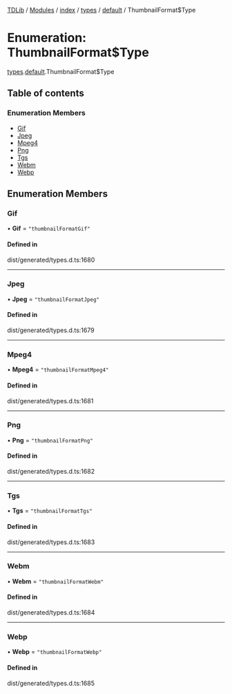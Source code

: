 [TDLib](../README.md) / [Modules](../modules.md) / [index](../modules/index.md) / [types](../modules/index.types.md) / [default](../modules/index.types.default.md) / ThumbnailFormat$Type

# Enumeration: ThumbnailFormat$Type

[types](../modules/index.types.md).[default](../modules/index.types.default.md).ThumbnailFormat$Type

## Table of contents

### Enumeration Members

- [Gif](index.types.default.ThumbnailFormat_Type.md#gif)
- [Jpeg](index.types.default.ThumbnailFormat_Type.md#jpeg)
- [Mpeg4](index.types.default.ThumbnailFormat_Type.md#mpeg4)
- [Png](index.types.default.ThumbnailFormat_Type.md#png)
- [Tgs](index.types.default.ThumbnailFormat_Type.md#tgs)
- [Webm](index.types.default.ThumbnailFormat_Type.md#webm)
- [Webp](index.types.default.ThumbnailFormat_Type.md#webp)

## Enumeration Members

### Gif

• **Gif** = ``"thumbnailFormatGif"``

#### Defined in

dist/generated/types.d.ts:1680

___

### Jpeg

• **Jpeg** = ``"thumbnailFormatJpeg"``

#### Defined in

dist/generated/types.d.ts:1679

___

### Mpeg4

• **Mpeg4** = ``"thumbnailFormatMpeg4"``

#### Defined in

dist/generated/types.d.ts:1681

___

### Png

• **Png** = ``"thumbnailFormatPng"``

#### Defined in

dist/generated/types.d.ts:1682

___

### Tgs

• **Tgs** = ``"thumbnailFormatTgs"``

#### Defined in

dist/generated/types.d.ts:1683

___

### Webm

• **Webm** = ``"thumbnailFormatWebm"``

#### Defined in

dist/generated/types.d.ts:1684

___

### Webp

• **Webp** = ``"thumbnailFormatWebp"``

#### Defined in

dist/generated/types.d.ts:1685
